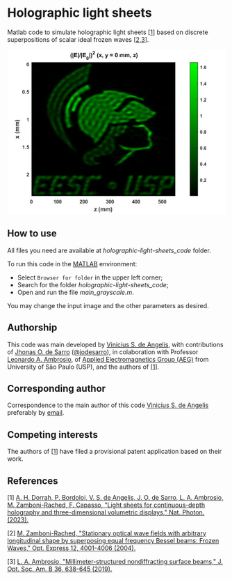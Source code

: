 # Holographic light sheets

Matlab code to simulate holographic light sheets [[1](#references)] based on discrete superpositions of scalar ideal frozen waves [[2,3](#references)].

<p align="center">
  <img src="holographic-light-sheets_code/result.jpg">
</p>


## How to use
All files you need are available at *holographic-light-sheets_code* folder.

To run this code in the <a href="https://www.mathworks.com/products/matlab.html">MATLAB</a> environment:
- Select `Browser for folder` in the upper left corner;
- Search for the folder *holographic-light-sheets_code*;
- Open and run the file *main_grayscale.m*.

You may change the input image and the other parameters as desired.

## Authorship
This code was main developed by <a href="https://www.researchgate.net/profile/Vinicius-De-Angelis">Vinicius S. de Angelis</a>, with contributions of <a href="https://www.researchgate.net/profile/Jhonas-de-Sarro">Jhonas O. de Sarro</a> ([@jodesarro]( https://github.com/jodesarro )), in colaboration with Professor <a href="https://www.researchgate.net/profile/Leonardo-Ambrosio">Leonardo A. Ambrosio</a>, of <a href="http://www.sel.eesc.usp.br/leonardo">Applied Electromagnetics Group (AEG)</a> from University of São Paulo (USP), and the authors of [[1](#references)].

## Corresponding author
Correspondence to the main author of this code <a href="https://www.researchgate.net/profile/Vinicius-De-Angelis">Vinicius S. de Angelis</a> preferably by <a href=mailto:vinicius.angelis@usp.br>email</a>.

## Competing interests
The authors of [[1](#references)] have filed a provisional patent application based on their work.

## References
[1] <a href="https://doi.org/10.1038/s41566-023-01188-y">A. H. Dorrah, P. Bordoloi, V. S. de Angelis, J. O. de Sarro, L. A. Ambrosio, M. Zamboni-Rached, F. Capasso, "Light sheets for continuous-depth holography and three-dimensional volumetric displays," Nat. Photon. (2023).</a>

[2] <a href="https://doi.org/10.1364/OPEX.12.004001">M. Zamboni-Rached, "Stationary optical wave fields with arbitrary longitudinal shape by superposing equal frequency Bessel beams: Frozen Waves," Opt. Express 12, 4001-4006 (2004).</a>

[3] <a href="https://doi.org/10.1364/JOSAB.36.000638">L. A. Ambrosio, "Millimeter-structured nondiffracting surface beams," J. Opt. Soc. Am. B 36, 638-645 (2019).</a>

